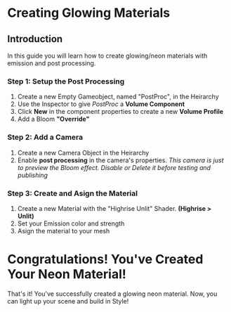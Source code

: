 # **Creating Glowing Materials**

## **Introduction**
In this guide you will learn how to create glowing/neon materials with emission and post processing.

### **Step 1: Setup the Post Processing**
1. Create a new Empty Gameobject, named "PostProc", in the Heirarchy
2. Use the Inspector to give _PostProc_ a **Volume Component**
3. Click **New** in the component properties to create a new **Volume Profile**
4. Add a Bloom **"Override"**

### **Step 2: Add a Camera**
1. Create a new Camera Object in the Heirarchy
2. Enable **post processing** in the camera's properties. _This camera is just to preview the Bloom effect. Disable or Delete it before testing and publishing_

### **Step 3: Create and Asign the Material**
1. Create a new Material with the "Highrise Unlit" Shader. **(Highrise > Unlit)**
2. Set your Emission color and strength
3. Asign the material to your mesh

# **Congratulations! You've Created Your Neon Material!**

That's it! You've successfully created a glowing neon material. Now, you can light up your scene and build in Style!
